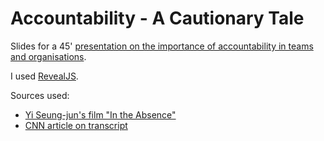# Accountability - A Cautionary Tale

Slides for a 45' [presentation on the importance of accountability in teams and organisations](https://sch3lp.github.io/accountability-slides).

I used [RevealJS](https://github.com/hakimel/reveal.js).

Sources used:

* [Yi Seung-jun's film "In the Absence"](https://www.youtube.com/watch?v=5_A8dq2fA5o)
* [CNN article on transcript](https://edition.cnn.com/2014/04/18/world/asia/south-korea-ferry-transcript/index.html)